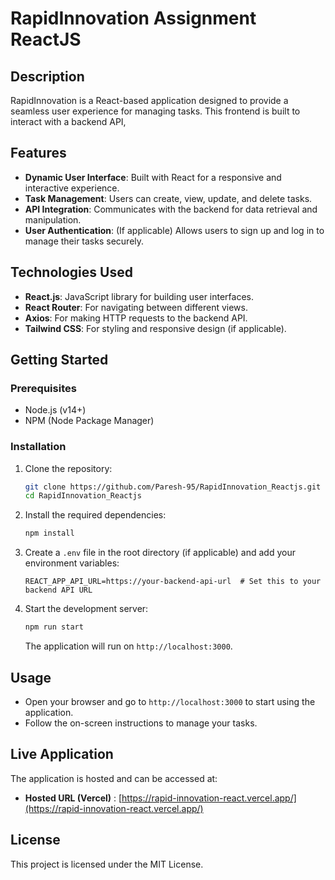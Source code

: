 # RapidInnovation Assignment ReactJS

## Description

RapidInnovation is a React-based application designed to provide a seamless user experience for managing tasks. This frontend is built to interact with a backend API,

## Features

- **Dynamic User Interface**: Built with React for a responsive and interactive experience.
- **Task Management**: Users can create, view, update, and delete tasks.
- **API Integration**: Communicates with the backend for data retrieval and manipulation.
- **User Authentication**: (If applicable) Allows users to sign up and log in to manage their tasks securely.

## Technologies Used

- **React.js**: JavaScript library for building user interfaces.
- **React Router**: For navigating between different views.
- **Axios**: For making HTTP requests to the backend API.
- **Tailwind CSS**: For styling and responsive design (if applicable).

## Getting Started

### Prerequisites

- Node.js (v14+)
- NPM (Node Package Manager)

### Installation

1. Clone the repository:

   ```bash
   git clone https://github.com/Paresh-95/RapidInnovation_Reactjs.git
   cd RapidInnovation_Reactjs
   ```

2. Install the required dependencies:

   ```bash
   npm install
   ```

3. Create a `.env` file in the root directory (if applicable) and add your environment variables:

   ```env
   REACT_APP_API_URL=https://your-backend-api-url  # Set this to your backend API URL
   ```

4. Start the development server:

   ```bash
   npm run start
   ```

   The application will run on `http://localhost:3000`.

## Usage

- Open your browser and go to `http://localhost:3000` to start using the application.
- Follow the on-screen instructions to manage your tasks.

## Live Application

The application is hosted and can be accessed at:

- **Hosted URL (Vercel)** : [https://rapid-innovation-react.vercel.app/](https://rapid-innovation-react.vercel.app/)


## License

This project is licensed under the MIT License.
